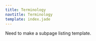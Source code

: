 ```yaml
---
title: Terminology
navtitle: Terminology
template: index.jade
---
```


Need to make a subpage listing template.
